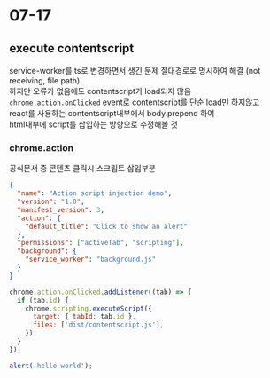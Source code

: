 # 07-17

## execute contentscript

service-worker를 ts로 변경하면서 생긴 문제 절대경로로 명시하여 해결 (not receiving, file path)  
하지만 오류가 없음에도 contentscript가 load되지 않음  
`chrome.action.onClicked` event로 contentscript를 단순 load만 하지않고  
react를 사용하는 contentscript내부에서 body.prepend 하여  
html내부에 script를 삽입하는 방향으로 수정해볼 것

### chrome.action

공식문서 중 콘텐츠 클릭시 스크립트 삽입부분

```json title="manifest.json"
{
  "name": "Action script injection demo",
  "version": "1.0",
  "manifest_version": 3,
  "action": {
    "default_title": "Click to show an alert"
  },
  "permissions": ["activeTab", "scripting"],
  "background": {
    "service_worker": "background.js"
  }
}
```

```js title="service-worker.ts"
chrome.action.onClicked.addListener((tab) => {
  if (tab.id) {
    chrome.scripting.executeScript({
      target: { tabId: tab.id },
      files: ['dist/contentscript.js'],
    });
  }
});
```

```typescript
alert('hello world');
```
